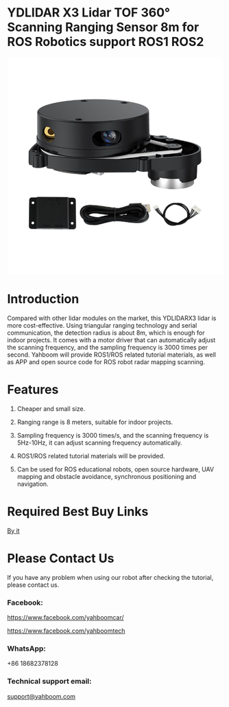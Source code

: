 # YDLIDAR X3 Lidar TOF 360° Scanning Ranging Sensor 8m for ROS Robotics support ROS1 ROS2
![](https://github.com/YahboomTechnology/EAI-X3-Lidar/blob/main/Yahboom_YDLIDAR_X3-min.jpg)
# Introduction
Compared with other lidar modules on the market, this YDLIDARX3 lidar is more cost-effective. Using triangular ranging technology and serial communication, the detection radius is about 8m, which is enough for indoor projects. It comes with a motor driver that can automatically adjust the scanning frequency, and the sampling frequency is 3000 times per second. Yahboom will provide ROS1/ROS related tutorial materials, as well as APP and open source code for ROS robot radar mapping scanning.
# Features
1) Cheaper and small size.

2) Ranging range is 8 meters, suitable for indoor projects.

3) Sampling frequency is 3000 times/s, and the scanning frequency is 5Hz-10Hz, it can adjust scanning frequency automatically.

4) ROS1/ROS related tutorial materials will be provided.

5) Can be used for ROS educational robots, open source hardware, UAV mapping and obstacle avoidance, synchronous positioning and navigation.

# Required Best Buy Links
[By it](https://category.yahboom.net/products/)

# Please Contact Us
If you have any problem when using our robot after checking the tutorial, please contact us.

### Facebook: 
https://www.facebook.com/yahboomcar/ 
  
https://www.facebook.com/yahboomtech
### WhatsApp:
+86 18682378128

### Technical support email: 
support@yahboom.com

